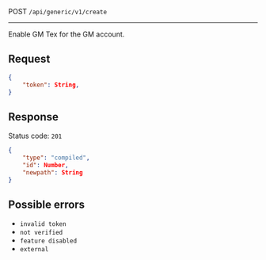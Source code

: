 POST `/api/generic/v1/create`

---

Enable GM Tex for the GM account.

## Request

```json
{
    "token": String,
}
```

## Response

Status code: `201`

```json
{
    "type": "compiled",
    "id": Number,
    "newpath": String
}
```

## Possible errors

- `invalid token`
- `not verified`
- `feature disabled`
- `external`
